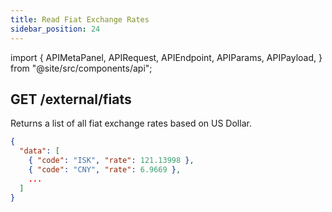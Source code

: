 ```yaml
---
title: Read Fiat Exchange Rates
sidebar_position: 24
---
```


import {
  APIMetaPanel,
  APIRequest,
  APIEndpoint,
  APIParams,
  APIPayload,
} from "@site/src/components/api";

## GET /external/fiats

Returns a list of all fiat exchange rates based on US Dollar.

<APIEndpoint url="/external/fiats" />

<APIMetaPanel scope="Authorized" scopeNote="" />

<APIRequest title="Get Fiats Rate" url="/external/fiats"/>

```json title="Response"
{
  "data": [
    { "code": "ISK", "rate": 121.13998 },
    { "code": "CNY", "rate": 6.9669 },
    ...
  ]
}
```
